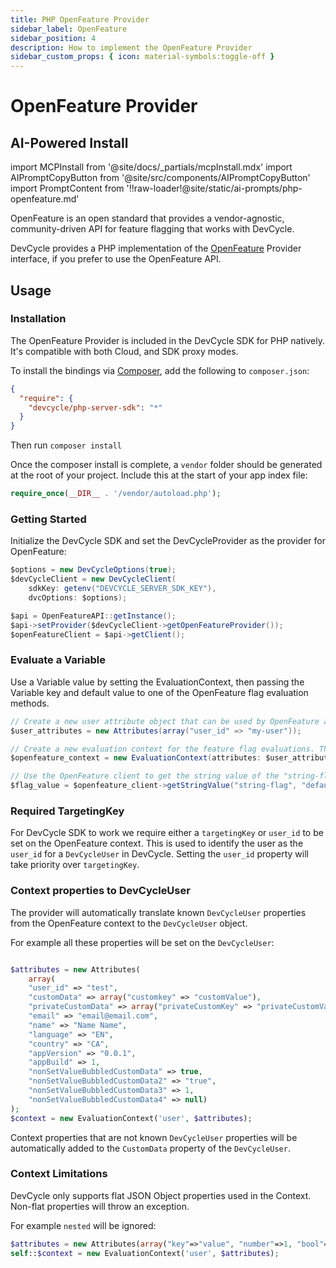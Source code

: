 ```yaml
---
title: PHP OpenFeature Provider
sidebar_label: OpenFeature
sidebar_position: 4
description: How to implement the OpenFeature Provider
sidebar_custom_props: { icon: material-symbols:toggle-off }
---
```


# OpenFeature Provider

## AI-Powered Install

import MCPInstall from '@site/docs/_partials/mcpInstall.mdx'
import AIPromptCopyButton from '@site/src/components/AIPromptCopyButton'
import PromptContent from '!!raw-loader!@site/static/ai-prompts/php-openfeature.md'

<MCPInstall />

<AIPromptCopyButton promptContent={PromptContent} />

OpenFeature is an open standard that provides a vendor-agnostic, community-driven API for feature flagging that works
with DevCycle.

DevCycle provides a PHP implementation of the [OpenFeature](https://openfeature.dev/) Provider interface, if you prefer
to use the OpenFeature API.

## Usage

### Installation

The OpenFeature Provider is included in the DevCycle SDK for PHP natively. It's compatible with both Cloud, and SDK
proxy modes.

[//]: # 'wizard-install-start'

To install the bindings via [Composer](https://getcomposer.org/), add the following to `composer.json`:

```json
{
  "require": {
    "devcycle/php-server-sdk": "*"
  }
}
```

Then run `composer install`

Once the composer install is complete, a `vendor` folder should be generated at the root of your project. Include this at the start of your app index file:

```php
require_once(__DIR__ . '/vendor/autoload.php');
```
[//]: # 'wizard-install-end'


### Getting Started
[//]: # 'wizard-initialize-start'

Initialize the DevCycle SDK and set the DevCycleProvider as the provider for OpenFeature:

```csharp
$options = new DevCycleOptions(true);
$devCycleClient = new DevCycleClient(
    sdkKey: getenv("DEVCYCLE_SERVER_SDK_KEY"),
    dvcOptions: $options);

$api = OpenFeatureAPI::getInstance();
$api->setProvider($devCycleClient->getOpenFeatureProvider());
$openFeatureClient = $api->getClient();
```
[//]: # 'wizard-initialize-end'

### Evaluate a Variable
[//]: # 'wizard-evaluate-start'

Use a Variable value by setting the EvaluationContext, then passing the Variable key and default value to one of the OpenFeature flag evaluation methods.

```csharp
// Create a new user attribute object that can be used by OpenFeature as part of the flag evaluation process.
$user_attributes = new Attributes(array("user_id" => "my-user"));

// Create a new evaluation context for the feature flag evaluations. This context is used to provide user or environment details for flag evaluations in OpenFeature.
$openfeature_context = new EvaluationContext(attributes: $user_attributes);

// Use the OpenFeature client to get the string value of the "string-flag" feature flag.
$flag_value = $openfeature_client->getStringValue("string-flag", "default", $openfeature_context);

```
[//]: # 'wizard-evaluate-end'


### Required TargetingKey

For DevCycle SDK to work we require either a `targetingKey` or `user_id` to be set on the OpenFeature context.
This is used to identify the user as the `user_id` for a `DevCycleUser` in DevCycle. Setting the `user_id` property
will take priority over `targetingKey`.

### Context properties to DevCycleUser

The provider will automatically translate known `DevCycleUser` properties from the OpenFeature context to
the `DevCycleUser` object.

For example all these properties will be set on the `DevCycleUser`:

```php

$attributes = new Attributes(
    array(
    "user_id" => "test",
    "customData" => array("customkey" => "customValue"),
    "privateCustomData" => array("privateCustomKey" => "privateCustomValue"),
    "email" => "email@email.com",
    "name" => "Name Name",
    "language" => "EN",
    "country" => "CA",
    "appVersion" => "0.0.1",
    "appBuild" => 1,
    "nonSetValueBubbledCustomData" => true,
    "nonSetValueBubbledCustomData2" => "true",
    "nonSetValueBubbledCustomData3" => 1,
    "nonSetValueBubbledCustomData4" => null)
);
$context = new EvaluationContext('user', $attributes);

```

Context properties that are not known `DevCycleUser` properties will be automatically
added to the `CustomData` property of the `DevCycleUser`.

### Context Limitations

DevCycle only supports flat JSON Object properties used in the Context. Non-flat properties will throw an exception.

For example `nested` will be ignored:

```php
$attributes = new Attributes(array("key"=>"value", "number"=>1, "bool"=>true, "nested"=>array("key"=>"value")));
self::$context = new EvaluationContext('user', $attributes);
```
